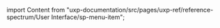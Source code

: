 
import Content from "uxp-documentation/src/pages/uxp-ref/reference-spectrum/User Interface/sp-menu-item";

<Content query="product=xd"/>
